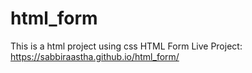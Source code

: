 # html_form
This is a html project using css
HTML Form Live Project:  https://sabbiraastha.github.io/html_form/
